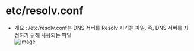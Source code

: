etc/resolv.conf
===============
* 개요 : /etc/resolv.conf는 DNS 서버를 Resolv 시키는 파일. 즉, DNS 서버를 지정하기 위해 사용되는 파일</br>
  ![image](https://user-images.githubusercontent.com/70207093/180670310-40639142-7870-4cc3-a04e-6bef9b184a4d.png)
